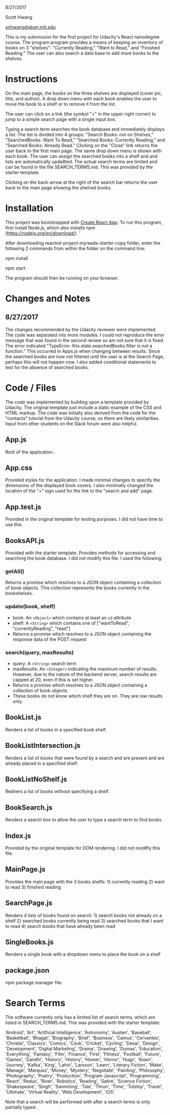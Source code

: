 8/27/2017

Scott Hwang

snhwang@alum.mit.edu

This is my submission for the first project for Udacity's React nanodegree course. The program program provides a means of keeping an inventory of books on 3 "shelves": "Currently Reading," "Want to Read," and "Finished Reading." The user can also search a data base to  add more books to the shelves. 

# Instructions
On the main page, the books on the three shelves are displayed (cover pic, title, and author). A drop down menu with each book enables the user to move the book to a shelf or to remove it from the list.

The user can click on a link (the symbol "+" in the upper right corner) to jump to a simple search page with a single input box. 

Typing a search term searches the book database and immediately displays a list. The list is divided into 4 groups: "Search Books: not on Shelves," "SearchedBooks: Want To Read," "Searched Books: Currently Reading," and "Searched Books: Already Read." Clicking on the "Close" link returns the user back to the first main page. The same drop down menu is shown with each book. The user can assign the searched books into a shelf and and lists are automatically upda8ted. The actual search terms are limited and can be found in the file SEARCH_TERMS.md. This was provided by the starter template.

Clicking on the back-arrow at the right of the search bar returns the user back to the main page showing the shelved books.

# Installation
This project was bootstrapped with [Create React App](https://github.com/facebookincubator/create-react-app). To run this program, first install Node.js, which also installs npm (https://nodejs.org/en/download/). '

After downloading reactnd-project-myreads-starter-copy folder, enter the following 2 commands from within the folder on the command line:

npm install

npm start

The program should then be running on your browser.

# Changes and Notes

## 8/27/2017
The changes recommended by the Udacity reviewer were implemented. The code was separated into more modules. I could not reproduce the error message that was found in the second review so am not sure that it is fixed. The error indicated "TypeError: this.state.searchedBooks.filter is not a function." This occurred in Apps.js when changing between results. Since the searched books are now not filtered until the user is at the Search Page, perhaps this will not happen now. I also added conditional statements to test for the absence of searched books.

# Code / Files
The code was implemented by building upon a template provided by Udacity. The original template just include a static example of the CSS and HTML markup.  The code was initially also derived from the code for the "contacts" tutorial from the Udacity course, so there are likely similarities. Input from other students on the Slack forum were also helpful.

## App.js
Root of the application. 

## App.css
Provided styles for the application. I made minimal changes to specify the dimensions of the displayed book covers. I also minimally changed the location of the "+" sign used for the link to the "search and add" page.
## App.test.js
Provided in the original template for testing purposes. I did not have time to use this. 
## BooksAPI.js
Provided with the starter template. Provides methods for accessing and searching the book database. I did not modify this file. I used the following:
### getAll()
Returns a promise which resolves to a JSON object containing a collection of book objects. This collection represents the books currently in the bookshelves.
### update(book, shelf)
* book: An `<Object>` which contains at least an `id` attribute
* shelf: A `<String>` which contains one of ["wantToRead", "currentlyReading", "read"]  
* Returns a promise which resolves to a JSON object containing the response data of the POST request
### search(query, maxResults)
* query: A `<String>` search term
* maxResults: An `<Integer>` indicating the maximum number of results. However, due to the nature of the backend server, search results are capped at 20, even if this is set higher.
* Returns a promise which resolves to a JSON object containing a collection of book objects.
* These books do not know which shelf they are on. They are raw results only.

## BookList.js
Renders a list of books in a specified book shelf.

## BookListIntersection.js
Renders a list of books that were found by a search and are present and are already placed in a specified shelf.

## BookListNoShelf.js
Redners a list of books without specifying a shelf.

## BookSearch.js
Renders a search box to allow the user to type a search term to find books.

## Index.js
Provided by the original template for DOM rendering. I did not modifty this file.

## MainPage.js
Provides the main page with the 3 books shelfs: 1) currently reading 2) want to read 3) finished reading

## SearchPage.js
Renders 4 lists of books found on search: 1) search books not already on a shelf 2) searched books currently being read 3) searched books that I want to read 4) search books that have already been read

## SingleBooks.js
Renders a single book with a dropdown menu to place the book on a shelf

## package.json
npm package manager file.

# Search Terms
The software currently only has a limited list of search terms, which are listed in SEARCH_TERMS.md. This was provided with the starter template:

'Android', 'Art', 'Artificial Intelligence', 'Astronomy', 'Austen', 'Baseball', 'Basketball', 'Bhagat', 'Biography', 'Brief', 'Business', 'Camus', 'Cervantes', 'Christie', 'Classics', 'Comics', 'Cook', 'Cricket', 'Cycling', 'Desai', 'Design', 'Development', 'Digital Marketing', 'Drama', 'Drawing', 'Dumas', 'Education', 'Everything', 'Fantasy', 'Film', 'Finance', 'First', 'Fitness', 'Football', 'Future', 'Games', 'Gandhi', 'History', 'History', 'Homer', 'Horror', 'Hugo', 'Ibsen', 'Journey', 'Kafka', 'King', 'Lahiri', 'Larsson', 'Learn', 'Literary Fiction', 'Make', 'Manage', 'Marquez', 'Money', 'Mystery', 'Negotiate', 'Painting', 'Philosophy', 'Photography', 'Poetry', 'Production', 'Program Javascript', 'Programming', 'React', 'Redux', 'River', 'Robotics', 'Rowling', 'Satire', 'Science Fiction', 'Shakespeare', 'Singh', 'Swimming', 'Tale', 'Thrun', 'Time', 'Tolstoy', 'Travel', 'Ultimate', 'Virtual Reality', 'Web Development', 'iOS'

Note that a search will be performed with after a search terms is only partially typed.
